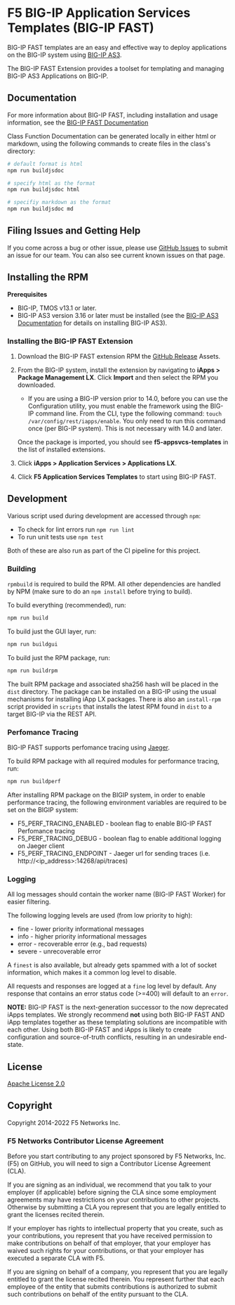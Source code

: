 # F5 BIG-IP Application Services Templates (BIG-IP FAST)
BIG-IP FAST templates are an easy and effective way to deploy applications on the BIG-IP system using [BIG-IP AS3](https://clouddocs.f5.com/products/extensions/f5-appsvcs-extension/latest/).

The BIG-IP FAST Extension provides a toolset for templating and managing BIG-IP AS3 Applications on BIG-IP.

## Documentation

For more information about BIG-IP FAST, including installation and usage information, see the [BIG-IP FAST Documentation](https://clouddocs.f5.com/products/extensions/f5-appsvcs-templates/latest/)

Class Function Documentation can be generated locally in either html or markdown, using the following commands to create files in the class's directory:
```bash
# default format is html
npm run buildjsdoc

# specify html as the format
npm run buildjsdoc html

# specifiy markdown as the format
npm run buildjsdoc md
```


## Filing Issues and Getting Help

If you come across a bug or other issue, please use [GitHub Issues](https://github.com/F5networks/f5-appsvcs-templates/issues) to submit an issue for our team.
You can also see current known issues on that page.


## Installing the RPM

**Prerequisites**

* BIG-IP, TMOS v13.1 or later.
* BIG-IP AS3 version 3.16 or later must be installed (see the [BIG-IP AS3 Documentation](https://clouddocs.f5.com/products/extensions/f5-appsvcs-extension/latest/userguide/installation.html) for details on installing BIG-IP AS3).

### Installing the BIG-IP FAST Extension

1. Download the BIG-IP FAST extension RPM the [GitHub Release](https://github.com/F5networks/f5-appsvcs-templates/releases) Assets.

2. From the BIG-IP system, install the extension by navigating to **iApps > Package Management LX**. Click **Import** and then select the RPM you downloaded.

   * If you are using a BIG-IP version prior to 14.0, before you can use the Configuration utility, you must enable the framework using the BIG-IP command line. From the CLI, type the following command:  ``touch /var/config/rest/iapps/enable``.  You only need to run this command once (per BIG-IP system). This is not necessary with 14.0 and later.

   Once the package is imported, you should see **f5-appsvcs-templates** in the list of installed extensions.

3. Click **iApps > Application Services > Applications LX**.

4. Click **F5 Application Services Templates** to start using BIG-IP FAST.

## Development

Various script used during development are accessed through `npm`:

* To check for lint errors run `npm run lint`
* To run unit tests use `npm test`

Both of these are also run as part of the CI pipeline for this project.

### Building

`rpmbuild` is required to build the RPM.
All other dependencies are handled by NPM (make sure to do an `npm install` before trying to build).

To build everything (recommended), run:

```bash
npm run build
```

To build just the GUI layer, run:

```bash
npm run buildgui
```

To build just the RPM package, run:

```bash
npm run buildrpm
```

The built RPM package and associated sha256 hash will be placed in the `dist` directory.
The package can be installed on a BIG-IP using the usual mechanisms for installing iApp LX packages.
There is also an `install-rpm` script provided in `scripts` that installs the latest RPM found in `dist` to a target BIG-IP via the REST API.

### Perfomance Tracing

BIG-IP FAST supports perfomance tracing using [Jaeger](https://www.jaegertracing.io/).

To build RPM package with all required modules for performance tracing, run:
```bash
npm run buildperf
```

After installing RPM package on the BIGIP system, in order to enable performance tracing, the following environment variables are required to be set on the BIGIP system:

 * F5_PERF_TRACING_ENABLED - boolean flag to enable BIG-IP FAST Perfomance tracing
 * F5_PERF_TRACING_DEBUG - boolean flag to enable additional logging on Jaeger client
 * F5_PERF_TRACING_ENDPOINT - Jaeger url for sending traces (i.e. http://<ip_address>:14268/api/traces)
 
### Logging

All log messages should contain the worker name (BIG-IP FAST Worker) for easier filtering.

The following logging levels are used (from low priority to high):

* fine - lower priority informational messages
* info - higher priority informational messages
* error - recoverable error (e.g., bad requests)
* severe - unrecoverable error

A `finest` is also available, but already gets spammed with a lot of socket information, which makes it a common log level to disable.

All requests and responses are logged at a `fine` log level by default.
Any response that contains an error status code (>=400) will default to an `error`.

**NOTE:** BIG-IP FAST is the next-generation successor to the now deprecated iApps templates. We strongly recommend **not** using both BIG-IP FAST AND iApp templates together as these templating solutions are incompatible with each other. Using both BIG-IP FAST and iApps is likely to create configuration and source-of-truth conflicts, resulting in an undesirable end-state. 

## License

[Apache License 2.0](https://choosealicense.com/licenses/apache-2.0/)

## Copyright

Copyright 2014-2022 F5 Networks Inc.


### F5 Networks Contributor License Agreement

Before you start contributing to any project sponsored by F5 Networks, Inc. (F5) on GitHub, you will need to sign a Contributor License Agreement (CLA).

If you are signing as an individual, we recommend that you talk to your employer (if applicable) before signing the CLA since some employment agreements may have restrictions on your contributions to other projects.
Otherwise by submitting a CLA you represent that you are legally entitled to grant the licenses recited therein.

If your employer has rights to intellectual property that you create, such as your contributions, you represent that you have received permission to make contributions on behalf of that employer, that your employer has waived such rights for your contributions, or that your employer has executed a separate CLA with F5.

If you are signing on behalf of a company, you represent that you are legally entitled to grant the license recited therein.
You represent further that each employee of the entity that submits contributions is authorized to submit such contributions on behalf of the entity pursuant to the CLA.
